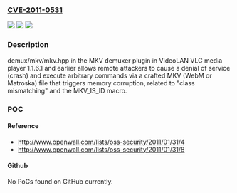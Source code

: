 ### [CVE-2011-0531](https://cve.mitre.org/cgi-bin/cvename.cgi?name=CVE-2011-0531)
![](https://img.shields.io/static/v1?label=Product&message=n%2Fa&color=blue)
![](https://img.shields.io/static/v1?label=Version&message=n%2Fa&color=blue)
![](https://img.shields.io/static/v1?label=Vulnerability&message=n%2Fa&color=brighgreen)

### Description

demux/mkv/mkv.hpp in the MKV demuxer plugin in VideoLAN VLC media player 1.1.6.1 and earlier allows remote attackers to cause a denial of service (crash) and execute arbitrary commands via a crafted MKV (WebM or Matroska) file that triggers memory corruption, related to "class mismatching" and the MKV_IS_ID macro.

### POC

#### Reference
- http://www.openwall.com/lists/oss-security/2011/01/31/4
- http://www.openwall.com/lists/oss-security/2011/01/31/8

#### Github
No PoCs found on GitHub currently.

